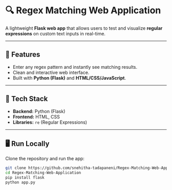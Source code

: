 # 🔍 Regex Matching Web Application

A lightweight **Flask web app** that allows users to test and visualize **regular expressions** on custom text inputs in real-time.

---

## 🚀 Features
- Enter any regex pattern and instantly see matching results.
- Clean and interactive web interface.
- Built with **Python (Flask)** and **HTML/CSS/JavaScript**.

---

## 🧠 Tech Stack
- **Backend:** Python (Flask)
- **Frontend:** HTML, CSS
- **Libraries:** `re` (Regular Expressions)

---

## 🖥️ Run Locally

Clone the repository and run the app:

```bash
git clone https://github.com/snehitha-tadapaneni/Regex-Matching-Web-Application.git
cd Regex-Matching-Web-Application
pip install flask
python app.py
